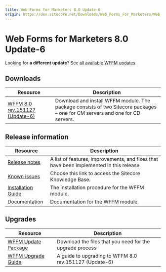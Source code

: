 ```yaml
---
title: Web Forms for Marketers 8.0 Update-6
origin: https://dev.sitecore.net/Downloads/Web_Forms_For_Marketers/Web_Forms_for_Marketers_80/Web_Forms_for_Marketers_80_Update_6.aspx
---
```


# Web Forms for Marketers 8.0 Update-6

  <Alert variant='warning' mb={4}>
    <AlertIcon />
    

Looking for **a different update**? See [all available WFFM updates](/downloads/Web_Forms_For_Marketers).


  </Alert>
  

## Downloads

 | Resource | Description |
 | --- | --- |
 | [WFFM 8.0 rev.151127 (Update-6)](https://sitecoredev.azureedge.net/~/media/0F41E8BF11AC435883018879A0F1E531.ashx?date=20151130T131040) | Download and install WFFM module. The package consists of two Sitecore packages – one for CM servers and one for CD servers. |

## Release information

 | Resource | Description |
 | --- | --- |
 | [Release notes](https://dev.sitecore.net:443/downloads/Web%20Forms%20For%20Marketers/Web%20Forms%20for%20Marketers%2080/Web%20Forms%20for%20Marketers%2080%20Update%206/Release%20Notes) | A list of features, improvements, and fixes that have been implemented in this release. |
 | [Known issues](https://kb.sitecore.net/articles/616431) | Choose this link to access the Sitecore Knowledge Base. |
 | [Installation Guide](https://sitecoredev.azureedge.net/~/media/412A8F4982D247ABABA7CFBD8B74933A.ashx?date=20161103T104931) | The installation procedure for the WFFM module. |
 | [Documentation](https://doc.sitecore.com/legacy-docs/web-forms-for-marketers-8.0.pdf) | Documentation for the WFFM module. |

## Upgrades

 | Resource | Description |
 | --- | --- |
 | [WFFM Update Package](https://sitecoredev.azureedge.net/~/media/89D58248550E4D98955BB0CB9FD7464E.ashx?date=20151130T131035) | Download the files that you need for the upgrade process |
 | [WFFM Upgrade Guide](https://sitecoredev.azureedge.net/~/media/02EFFE82FA744339BC18C0F927C56794.ashx?date=20151130T131041) | A guide to upgrading to WFFM 8.0 rev.151127 (Update-6) |